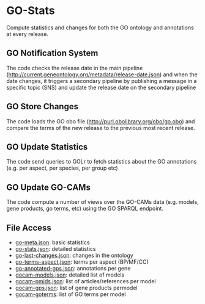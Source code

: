 # GO-Stats
Compute statistics and changes for both the GO ontology and annotations at every release.

## GO Notification System
The code checks the release date in the main pipeline (http://current.geneontology.org/metadata/release-date.json) and when the date changes, it triggers a secondary pipeline by publishing a message in a specific topic (SNS) and update the release date on the secondary pipeline

## GO Store Changes
The code loads the GO obo file (http://purl.obolibrary.org/obo/go.obo) and compare the terms of the new release to the previous most recent release.

## GO Update Statistics
The code send queries to GOLr to fetch statistics about the GO annotations (e.g. per aspect, per species, per group etc)

## GO Update GO-CAMs
The code compute a number of views over the GO-CAMs data (e.g. models, gene products, go terms, etc) using the GO SPARQL endpoint.

## File Access
* [go-meta.json](https://geneontology-public.s3.amazonaws.com/go-meta.json): basic statistics
* [go-stats.json](https://geneontology-public.s3.amazonaws.com/go-stats.json): detailed statistics
* [go-last-changes.json](https://geneontology-public.s3.amazonaws.com/go-last-changes.json): changes in the ontology
* [go-terms-aspect.json](https://geneontology-public.s3.amazonaws.com/go-terms-aspect.json): terms per aspect (BP/MF/CC)
* [go-annotated-gps.json](https://geneontology-public.s3.amazonaws.com/go-annotated-gps.json): annotations per gene
* [gocam-models.json](https://geneontology-public.s3.amazonaws.com/gocam/gocam-models.json): detailed list of models
* [gocam-pmids.json](https://geneontology-public.s3.amazonaws.com/gocam/gocam-pmids.json): list of articles/references per model
* [gocam-gps.json](https://geneontology-public.s3.amazonaws.com/gocam/gocam-gps.json): list of gene products permodel
* [gocam-goterms](https://geneontology-public.s3.amazonaws.com/gocam/gocam-goterms.json): list of GO terms per model

